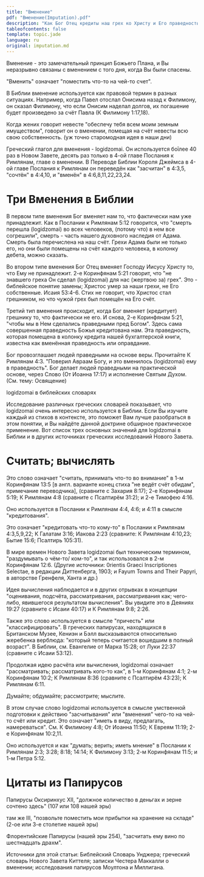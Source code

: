 ```yaml
---
title: "Вменение"
pdf: "Вменение(Imputation).pdf"
description: "Как Бог Отец кредиты наш грех ко Христу и Его праведность нам."
tableofcontents: false
template: topic.jade
language: ru
original: imputation.md
---
```


Вменение - это замечательный принцип Божьего Плана, и Вы неразрывно связаны с вменением с того дня, когда Вы были спасены.

"Вменить" означает "поместить что-то на чей-то счет".

В Библии вменение используется как правовой термин в разных ситуациях. Например, когда Павел отослал Онисима назад к Филимону, он сказал Филимону, что если Онисим наделал долгов, их погашение будет произведено за счёт Павла (К Филимону 1:17,18).

Когда жених говорит невесте "обеспечу тебя всем моим земным имуществом", говорит он о вменении, помещая на счёт невесты всю свою собственность. (уж точно старомодная идея в наши дни)

Греческий глагол для вменения - logidzomai. Он используется боīлее 40 раз в Новом Завете, десять раз только в 4-ой главе Послания к Римлянам, главе о  вменении. В Переводе Библии Короля Джеймса в 4-ой главе Послания к Римлянам он переведён как "засчитан" в 4:3,5, "сочтён" в 4:4,10, и "вменён" в 4:6,8,11,22,23,24.

# Три Вменения в Библии

В первом типе вменения Бог вменяет нам то, что фактически нам уже принадлежит. Как в Послании к Римлянам 5:12 говорится, что "смерть перешла (logidzomai) во всех человеков, (потому что) в нем все согрешили", смерть - часть нашего духовного наследия от Адама. Смерть была перечислена на наш счёт. Грехи Адама были не только его, но они были помещены на счёт каждого человека, в колонку дебета, можно сказать.

Во втором типе вменения Бог Отец вменяет Господу Иисусу Христу то, что Ему не принадлежит. 2-е Коринфянам 5:21 говорит, что "не знавшего греха Он сделал (logidzomai) для нас (жертвою за) грех". Это - библейское понятие замены; Христос умер за наши грехи, не Его собственные. Исаия 53:4-6. Стих не говорит, что Христос стал грешником, но что чужой грех был помещён на Его счёт.

Третий тип вменения происходит, когда Бог вменяет (кредитует) грешнику то, что  фактически не его. И снова, 2-е Коринфянам 5:21, "чтобы мы в Нем сделались праведными пред Богом". Здесь сама совершенная праведность Божья кредитована нам. Эта праведность, которая помещена в колонку кредита нашей бухгалтерской книги, известна как вменённая праведность или оправдание.

Бог провозглашает людей праведными на основе веры. Прочитайте К Римлянам 4:3. "Поверил Авраам Богу, и это вменилось (logidzomai) ему в праведность". Бог делает людей праведными на практической основе, через Слово (От Иоанна 17:17) и исполнение Святым Духом. (См. тему: Освящение)

logidzomai в библейских словарях

Исследование различных греческих словарей показывает, что logidzomai  очень интересно используется в Библии. Если Вы изучите каждый из стихов в контексте, это поможет Вам лучше разобраться в этом понятии, и Вы найдёте данной доктрине обширное практическое применение. Вот список трех основных значений для logidzomai в Библии и в других источниках греческих исследований Нового Завета.

# Считать; вычислять

Это слово означает "считать, принимать что-то во внимание" в 1-м Коринфянам 13:5 [в англ. варианте конец стиха "не ведёт счёт обидам", примечание переводчика], (сравните с Захария 8:17); 2-е Коринфянам 5:19; К Римлянам 4:8 (сравните с Псалтирём 31:2); и 2-е Тимофею 4:16.

Оно используется в Послании к Римлянам 4:4, 4:6; и 4:11 в  смысле "кредитования".

Это означает "кредитовать что-то кому-то" в Послании к Римлянам 4:3,5,9,22; К Галатам 3:16; Иакова 2:23 (сравните: К Римлянам 4:10,23; Бытие 15:6; Псалтирь 105:31).

В мире времен Нового Завета logidzomai был техническим термином, "раздумывать о чём-то/ ком-то", и так использовался в 2-м Коринфянам 12:6. (Другие источники: 0rientis Graeci Inscriptiones Selectae, в редакции Диттенберга, 1903; и Fayum Towns and Their Papyri, в авторстве Гренфеля, Ханта и др.)

Идея вычисления наблюдается и в других отрывках в концепции "оценивания, подсчёта, рассматривания, рассматривания как; чего-либо, явившегося  результатом вычисления". Вы увидите это в Деяниях 19:27 (сравните с Исаии 40:17) и К Римлянам 9:8; 2:26.

Также это слово используется в смысле "причесть" или "классифицировать". В греческих папирусах, находящихся в Британском Музее,  Кениэн и Бэлл высказываются относительно жеребенка верблюда: "который теперь считается вошедшим в полный возраст". В Библии, см. Евангелие от Марка 15:28; от Луки 22:37 (сравните с Исаии 53:12).

Продолжая идею расчёта или вычисления, logidzomai означает "рассматривать; рассматривать кого-то как", в 1-м Коринфянам 4:1; 2-м Коринфянам 10:2; К Римлянам 8:36 (сравните с  Псалтирём 43:23); К Римлянам 6:11.

Думайте; обдумайте; рассмотрите; мыслите.

В этом случае слово logidzomai используется в смысле умственной подготовки к действию "засчитывания" или "вменения" чего-то на чей-то счёт или кредит. Это означает "иметь в виду, предлагать, намереваться". См. К Филимону 4:8; От Иоанна 11:50; К Евреям 11:19; 2-е Коринфянам 10:2,11.

Оно используется и как "думать; верить; иметь мнение" в Послании к Римлянам 2:3; 3:28; 8:18; 14:14; К Филимону 3:13; 2-м Коринфянам 11:5; и 1-м Петра 5:12.

# Цитаты из Папирусов

Папирусы Оксиринхус XII, "должное количество в деньгах и зерне сочтено здесь" (107 или 108 нашей эры)

там же III, "позвольте поместить мои прибытки на хранение на складе" (2-ое или 3-е столетие нашей эры)

Флорентийские Папирусы (нашей эры 254), "засчитать ему вино по шестнадцать драхм".

Источники для этой статьи: Библейский Словарь Унджера; греческий словарь Нового Завета Киттеля; записки Честера Маккалли о вменении; исследования  папирусов Моултона и Миллигана.
